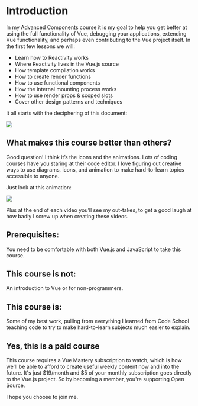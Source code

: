 # Introduction

In my Advanced Components course it is my goal to help you get better at using the full functionality of Vue, debugging your applications, extending Vue functionality, and perhaps even contributing to the Vue project itself.  In the first few lessons we will:

- Learn how to Reactivity works
- Where Reactivity lives in the Vue.js source
- How template compilation works 
- How to create render functions
- How to use functional components
- How the internal mounting process works
- How to use render props & scoped slots
- Cover other design patterns and techniques

It all starts with the deciphering of this document:

![](https://firebasestorage.googleapis.com/v0/b/vue-mastery.appspot.com/o/flamelink%2Fmedia%2F1578371778132_0.png?alt=media&token=6e762b4e-064a-4ef5-8993-08ba6cc25f53)

## What makes this course better than others?  

Good question!  I think it’s the icons and the animations.  Lots of coding courses have you staring at their code editor.  I love figuring out creative ways to use diagrams, icons, and animation to make hard-to-learn topics accessible to anyone.

Just look at this animation:

![](https://firebasestorage.googleapis.com/v0/b/vue-mastery.appspot.com/o/flamelink%2Fmedia%2F1578371778133_1.gif?alt=media&token=14676cb6-dfe1-4d3b-a1fb-0f086d3e62db)

Plus at the end of each video you’ll see my out-takes, to get a good laugh at how badly I screw up when creating these videos. 

## Prerequisites:

You need to be comfortable with both Vue.js and JavaScript to take this course.  

## This course is not: 

An introduction to Vue or for non-programmers.

## This course is:

Some of my best work, pulling from everything I learned from Code School teaching code to try to make hard-to-learn subjects much easier to explain.

## Yes, this is a paid course

This course requires a Vue Mastery subscription to watch, which is how we'll be able to afford to create useful weekly content now and into the future.  It's just $19/month and $5 of your monthly subscription goes directly to the Vue.js project.  So by becoming a member, you're supporting Open Source. 

I hope you choose to join me.
